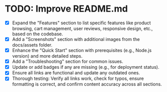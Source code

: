 # TODO: Improve README.md

- [x] Expand the "Features" section to list specific features like product browsing, cart management, user reviews, responsive design, etc., based on the codebase.
- [x] Add a "Screenshots" section with additional images from the docs/assets folder.
- [x] Enhance the "Quick Start" section with prerequisites (e.g., Node.js version) and more detailed steps.
- [x] Add a "Troubleshooting" section for common issues.
- [x] Update or add badges if any are missing (e.g., for deployment status).
- [x] Ensure all links are functional and update any outdated ones.
- [x] Thorough testing: Verify all links work, check for typos, ensure formatting is correct, and confirm content accuracy across all sections.
